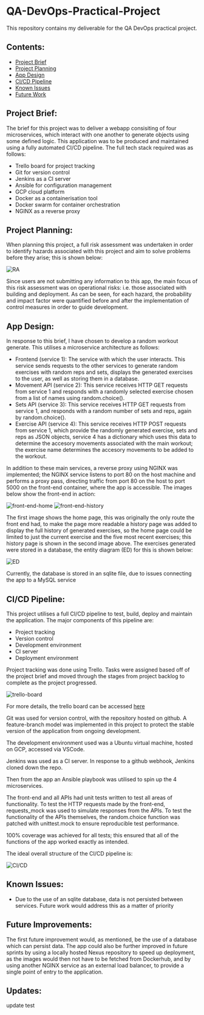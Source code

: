 # QA-DevOps-Practical-Project  
This repository contains my deliverable for the QA DevOps practical project.

## Contents:  
*  [Project Brief](#Project-Brief)
*  [Project Planning](#Project-Planning)
*  [App Design](#App-Design)
*  [CI/CD Pipeline](#CI/CD-Pipeline)
*  [Known Issues](#Known-Issues)
*  [Future Work](#Future-Work)

## Project Brief:  
The brief for this project was to deliver a webapp consisiting of four microservices, which interact with one another to generate objects using some defined logic. This application was to be produced and maintained using a fully automated CI/CD pipeline. The full tech stack required was as follows:  
* Trello board for project tracking
* Git for version control
* Jenkins as a CI server
* Ansible for configuration management
* GCP cloud platform
* Docker as a containerisation tool
* Docker swarm for container orchestration
* NGINX as a reverse proxy  

## Project Planning:
When planning this project, a full risk assessment was undertaken in order to identify hazards associated with this project and aim to solve problems before they arise; this is shown below:

![RA](https://imgur.com/gCzq6wt.png)

Since users are not submitting any information to this app, the main focus of this risk assessment was on operational risks: i.e. those associated with building and deployment. As can be seen, for each hazard, the probability and impact factor were quantified before and after the implementation of control measures in order to guide development.

## App Design:  
In response to this brief, I have chosen to develop a random workout generate. This utilises a microservice architecture as follows:  
* Frontend (service 1): The service with which the user interacts. This service sends requests to the other services to generate random exercises with random reps and sets, displays the generated exercises to the user, as well as storing them in a database.
* Movement API (service 2): This service receives HTTP GET requests from service 1 and responds with a randomly selected exercise chosen from a list of names using random.choice().
* Sets API (service 3): This service receives HTTP GET requests from service 1, and responds with a random number of sets and reps, again by random.choice().
* Exercise API (service 4): This service receives HTTP POST requests from service 1, which provide the randomly generated exercise, sets and reps as JSON objects, service 4 has a dictionary which uses this data to determine the accesory movements associated with the main workout; the exercise name determines the accesory movements to be added to the workout.

In addition to these main services, a reverse proxy using NGINX was implemented; the NGINX service listens to port 80 on the host machine and performs a proxy pass, directing traffic from port 80 on the host to port 5000 on the front-end container, where the app is accessible. The images below show the front-end in action:  

![front-end-home](https://imgur.com/0S9BABA.png) ![front-end-history](https://imgur.com/j40rVMK.png)

The first image shows the home page, this was originally the only route the front end had, to make the page more readable a history page was added to display the full history of generated exercises, so the home page could be limited to just the current exercise and the five most recent exercises; this history page is shown in the second image above. The exercises generated were stored in a database, the entity diagram (ED) for this is shown below:

![ED](https://imgur.com/j40rVMK.png)

Currently, the database is stored in an sqlite file, due to issues connecting the app to a MySQL service

## CI/CD Pipeline:
This project utilises a full CI/CD pipeline to test, build, deploy and maintain the application. The major components of this pipeline are:
* Project tracking
* Version control
* Development environment
* CI server
* Deployment environment  

Project tracking was done using Trello. Tasks were assigned based off of the project brief and moved through the stages from project backlog to complete as the project progressed. 

![trello-board](https://imgur.com/XQqcUqx.png)  

For more details, the trello board can be accessed [here](https://trello.com/b/CJwP506b/qa-project-2)

Git was used for version control, with the repository hosted on github. A feature-branch model was implemented in this project to protect the stable version of the application from ongoing development. 

The development environment used was a Ubuntu virtual machine, hosted on GCP, accessed via VSCode. 

Jenkins was used as a CI server. In response to a github webhook, Jenkins cloned down the repo. 

Then from the app an Ansible playbook was utilised to spin up the 4 microservices.

The front-end and all APIs had unit tests written to test all areas of functionality. To test the HTTP requests made by the front-end, requests_mock was used to simulate responses from the APIs. To test the functionality of the APIs themselves, the random.choice function was patched with unittest.mock to ensure reproducible test performance.  

100% coverage was achieved for all tests; this ensured that all of the functions of the app worked exactly as intended.

The ideal overall structure of the CI/CD pipeline is:

![CI/CD](https://i.imgur.com/OCDefsv.png)

## Known Issues:
* Due to the use of an sqlite database, data is not persisted between services. Future work would address this as a matter of priority

## Future Improvements:  
The first future improvement would, as mentioned, be the use of a database which can persist data. The app could also be further improved in future sprints by using a locally hosted Nexus repository to speed up deployment, as the images would then not have to be fetched from Dockerhub, and by using another NGINX service as an external load balancer, to provide a single point of entry to the application.

## Updates:
update test